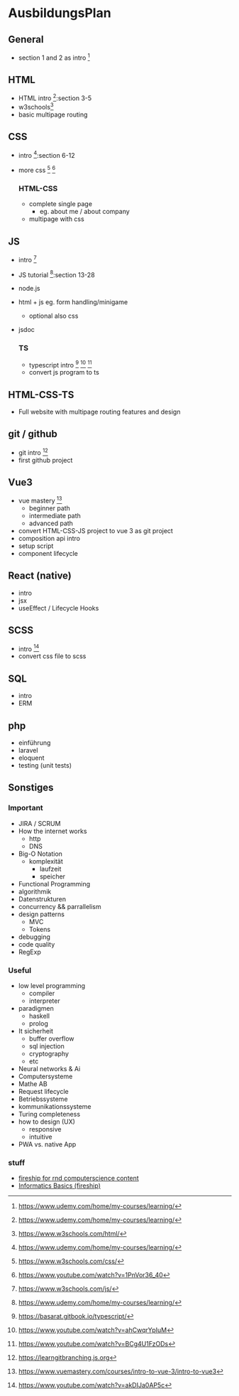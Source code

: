 # AusbildungsPlan
## General
-  section 1 and 2 as intro [^0]

## HTML

- HTML intro [^0]:section 3-5
- w3schools[^1]
- basic multipage routing

## CSS

- intro [^0]:section 6-12
- more css [^2] [^3]
  ### HTML-CSS

  - complete single page
    - eg. about me / about company
  - multipage with css

## JS

- intro [^4] 
- JS tutorial [^0]:section 13-28 
- node.js
- html + js eg. form handling/minigame
  - optional also css
- jsdoc

  ### TS

  - typescript intro [^5] [^6] [^7]
  - convert js program to ts

## HTML-CSS-TS

- Full website with multipage routing features and design

## git / github

- git intro [^8]
- first github project

## Vue3

- vue mastery [^9]
  - beginner path
  - intermediate path
  - advanced path
- convert HTML-CSS-JS project to vue 3 as git project
- composition api intro 
- setup script
- component lifecycle

## React (native)

- intro 
- jsx
- useEffect / Lifecycle Hooks

##  SCSS

- intro [^10]
- convert css file to scss 

## SQL
- intro
- ERM

## php

- einführung
- laravel
- eloquent
- testing (unit tests)

## Sonstiges

### Important

- JIRA / SCRUM
- How the internet works
  - http
  - DNS 
- Big-O Notation 
  - komplexität
    - laufzeit
    - speicher
- Functional Programming 
- algorithmik
- Datenstrukturen
- concurrency && parrallelism
- design patterns
  - MVC
  - Tokens
- debugging
- code quality
- RegExp

### Useful

- low level programming
  - compiler
  - interpreter
- paradigmen
  - haskell
  - prolog
- It sicherheit
  - buffer overflow
  - sql injection
  - cryptography
  - etc
- Neural networks & Ai
- Computersysteme
- Mathe AB
- Request lifecycle
- Betriebssysteme
- kommunikationssysteme
- Turing completeness
- how to design (UX)
  - responsive
  - intuitive
- PWA vs. native App

### stuff

- [fireship for rnd computerscience content](https://www.youtube.com/c/Fireship "Fireship youtube")
- [Informatics Basics (fireship)](https://www.youtube.com/watch?v=ok-plXXHlWw&list=PLZTVkU9_upPo1IeTq9POctUVjBgRUCsLD)




[^0]: https://www.udemy.com/home/my-courses/learning/

[//]: HTML
[^1]: https://www.w3schools.com/html/

[//]: CSS
[^2]: https://www.w3schools.com/css/
[^3]: https://www.youtube.com/watch?v=1PnVor36_40

[//]: JS
[^4]: https://www.w3schools.com/js/

[//]: TS
[^5]: https://basarat.gitbook.io/typescript/
[^6]: https://www.youtube.com/watch?v=ahCwqrYpIuM 
[^7]: https://www.youtube.com/watch?v=BCg4U1FzODs

[//]: Git/github
[^8]: https://learngitbranching.js.org

[//]: Vue3
[^9]: https://www.vuemastery.com/courses/intro-to-vue-3/intro-to-vue3

[//]: SCSS
[^10]: https://www.youtube.com/watch?v=akDIJa0AP5c